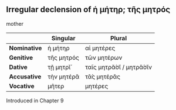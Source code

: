 ## Irregular declension of ἡ μήτηρ; τῆς μητρός

mother

|                | Singular   | Plural                  |
|----------------|------------|-------------------------|
| **Nominative** | ἡ μήτηρ    | αἱ μητέρες              |
| **Genitive**   | τῆς μητρός | τῶν μητέρων             |
| **Dative**     | τῇ μητρῐ́   | ταῖς μητρᾰ́σῐ / μητρᾰ́σῐν |
| **Accusative** | τὴν μητέρᾰ | τᾱ̀ς μητέρᾰς             |
| **Vocative**   | μῆτερ      | μητέρες                 |


Introduced in Chapter 9
